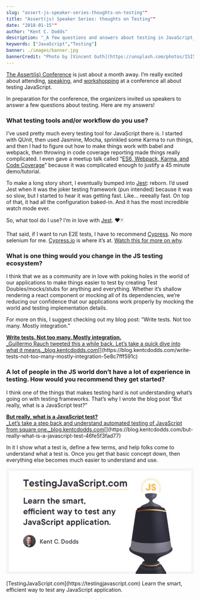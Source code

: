 ```yaml
---
slug: "assert-js-speaker-series-thoughts-on-testing""
title: "Assert(js) Speaker Series: thoughts on Testing""
date: "2018-01-15""
author: "Kent C. Dodds"
description: "_A few questions and answers about testing in JavaScript_"
keywords: ["JavaScript","Testing"]
banner: ./images/banner.jpg
bannerCredit: "Photo by [Vincent Guth](https://unsplash.com/photos/ISI5DlnYvuY?utm_source=unsplash&utm_medium=referral&utm_content=creditCopyText) on [Unsplash](https://unsplash.com/?utm_source=unsplash&utm_medium=referral&utm_content=creditCopyText)"
---
```


[The Assert(js) Conference](https://www.assertjs.com/) is just about a month
away. I’m really excited about attending,
[speaking](https://www.assertjs.com/speakers), and
[workshopping](https://www.assertjs.com/training) at a conference all about
testing JavaScript.

In preparation for the conference, the organizers invited us speakers to answer
a few questions about testing. Here are my answers!

### What testing tools and/or workflow do you use?

I’ve used pretty much every testing tool for JavaScript there is. I started with
QUnit, then used Jasmine, Mocha, sprinkled some Karma to run things, and then I
had to figure out how to make things work with babel and webpack, then throwing
in code coverage reporting made things really complicated. I even gave a meetup
talk called
“[ES6, Webpack, Karma, and Code Coverage](https://kentcdodds.com/talks/#es6-webpack-karma-and-code-coverage)”
because it was complicated enough to justify a 45 minute demo/tutorial.

To make a long story short, I eventually bumped into
[Jest](https://facebook.github.io/jest): reborn. I’d used Jest when it was the
joker testing framework (pun intended) because it was so slow, but I started to
hear it was getting fast. Like… reeeally fast. On top of that, it had all the
configuration baked-in. And it has the most incredible watch mode ever.

So, what tool do I use? I’m in love with
[Jest](https://facebook.github.io/jest). ❤️🃏

That said, if I want to run E2E tests, I have to recommend
[Cypress](https://www.cypress.io/). No more selenium for me.
[Cypress.io](https://medium.com/u/47c842e55929) is where it’s at.
[Watch this for more on why](https://www.youtube.com/watch?v=lK_ihqnQQEM).

### What is one thing would you change in the JS testing ecosystem?

I think that we as a community are in love with poking holes in the world of our
applications to make things easier to test by creating Test Doubles/mocks/stubs
for anything and everything. Whether it’s shallow rendering a react component or
mocking all of its dependencies, we’re reducing our confidence that our
applications work properly by mocking the world and testing implementation
details.

For more on this, I suggest checking out my blog post: “Write tests. Not too
many. Mostly integration.”

[**Write tests. Not too many. Mostly integration.**  
\_Guillermo Rauch tweeted this a while back. Let’s take a quick dive into what it means.\_blog.kentcdodds.com](https://blog.kentcdodds.com/write-tests-not-too-many-mostly-integration-5e8c7fff591c 'https://blog.kentcdodds.com/write-tests-not-too-many-mostly-integration-5e8c7fff591c')[](https://blog.kentcdodds.com/write-tests-not-too-many-mostly-integration-5e8c7fff591c)

### A lot of people in the JS world don’t have a lot of experience in testing. How would you recommend they get started?

I think one of the things that makes testing hard is not understanding what’s
going on with testing frameworks. That’s why I wrote the blog post “But really,
what is a JavaScript test?”

[**But really, what is a JavaScript test?**  
\_Let’s take a step back and understand automated testing of JavaScript from square one.\_blog.kentcdodds.com](https://blog.kentcdodds.com/but-really-what-is-a-javascript-test-46fe5f3fad77 'https://blog.kentcdodds.com/but-really-what-is-a-javascript-test-46fe5f3fad77')[](https://blog.kentcdodds.com/but-really-what-is-a-javascript-test-46fe5f3fad77)

In it I show what a test is, define a few terms, and help folks come to
understand what a test is. Once you get that basic concept down, then everything
else becomes much easier to understand and use.

![](./images/0.jpeg)

<figcaption>[TestingJavaScript.com](https://testingjavascript.com) Learn the smart, efficient way to test any JavaScript application.</figcaption>
